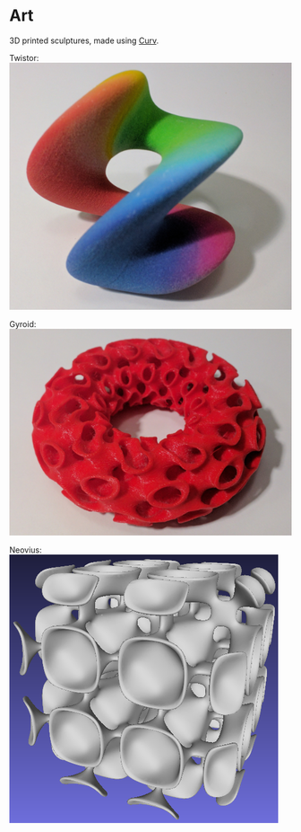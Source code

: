 # Art
3D printed sculptures, made using [Curv](https://github.com/doug-moen/curv).

Twistor:<br/>
![](twistor.png)

Gyroid:<br/>
![](gyroid.png)

Neovius:<br/>
![](neovius.png)

